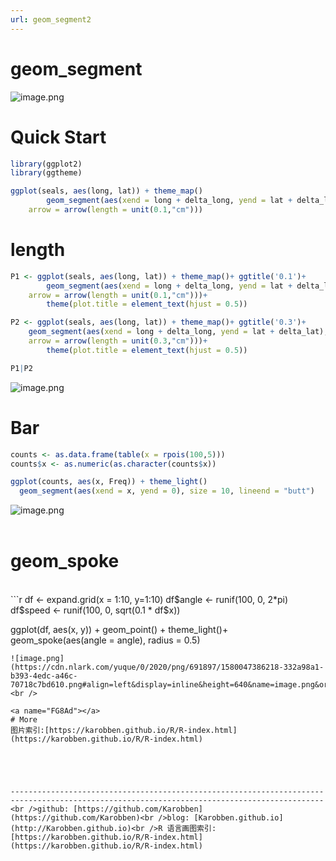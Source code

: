```yaml
---
url: geom_segment2
---
```

# geom_segment

![image.png](https://cdn.nlark.com/yuque/0/2020/png/691897/1580042754302-e41ae099-9e92-4350-a371-0f7ad7a03ca3.png#align=left&display=inline&height=691&name=image.png&originHeight=691&originWidth=1058&size=183176&status=done&style=none&width=1058)
<a name="1BDiL"></a>
# Quick Start

```r
library(ggplot2)
library(ggtheme)

ggplot(seals, aes(long, lat)) + theme_map()
		geom_segment(aes(xend = long + delta_long, yend = lat + delta_lat),
    arrow = arrow(length = unit(0.1,"cm")))
```


<a name="L96t9"></a>
# length

```r
P1 <- ggplot(seals, aes(long, lat)) + theme_map()+ ggtitle('0.1')+
		geom_segment(aes(xend = long + delta_long, yend = lat + delta_lat),
    arrow = arrow(length = unit(0.1,"cm")))+
		theme(plot.title = element_text(hjust = 0.5))

P2 <- ggplot(seals, aes(long, lat)) + theme_map()+ ggtitle('0.3')+
    geom_segment(aes(xend = long + delta_long, yend = lat + delta_lat),
    arrow = arrow(length = unit(0.3,"cm")))+
		theme(plot.title = element_text(hjust = 0.5))

P1|P2
```
![image.png](https://cdn.nlark.com/yuque/0/2020/png/691897/1580044384121-9cbeb652-a455-4c90-8ded-a1b8aa99fdbb.png#align=left&display=inline&height=442&name=image.png&originHeight=442&originWidth=1122&size=318494&status=done&style=none&width=1122)<br />

<a name="odojW"></a>
# Bar

```r
counts <- as.data.frame(table(x = rpois(100,5)))
counts$x <- as.numeric(as.character(counts$x))

ggplot(counts, aes(x, Freq)) + theme_light()
  geom_segment(aes(xend = x, yend = 0), size = 10, lineend = "butt")
```

![image.png](https://cdn.nlark.com/yuque/0/2020/png/691897/1580044640887-86b58a85-d446-4698-9507-ced2cd19b905.png#align=left&display=inline&height=333&name=image.png&originHeight=333&originWidth=808&size=11855&status=done&style=none&width=808)<br />
<br />

<a name="jVgvF"></a>
# geom_spoke
<br />
```r
df <- expand.grid(x = 1:10, y=1:10)
df$angle <- runif(100, 0, 2*pi)
df$speed <- runif(100, 0, sqrt(0.1 * df$x))

ggplot(df, aes(x, y)) + geom_point() + theme_light()+
  geom_spoke(aes(angle = angle), radius = 0.5)
```
![image.png](https://cdn.nlark.com/yuque/0/2020/png/691897/1580047386218-332a98a1-b393-4edc-a46c-70718c7bd610.png#align=left&display=inline&height=640&name=image.png&originHeight=640&originWidth=1120&size=68400&status=done&style=none&width=1120)<br />

<a name="FG8Ad"></a>
# More
图片索引:[https://karobben.github.io/R/R-index.html](https://karobben.github.io/R/R-index.html)





--------------------------------------------------------------------------------------------------------------------------------------------<br />github: [https://github.com/Karobben](https://github.com/Karobben)<br />blog: [Karobben.github.io](http://Karobben.github.io)<br />R 语言画图索引: [https://karobben.github.io/R/R-index.html](https://karobben.github.io/R/R-index.html)
